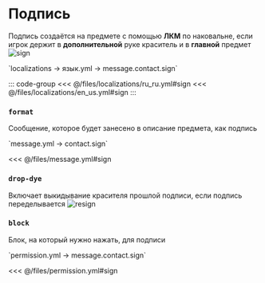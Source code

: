 # Подпись

Подпись создаётся на предмете с помощью **ЛКМ** по наковальне, если игрок держит в **дополнительной** руке краситель и в **главной** предмет
![sign](/sign.gif)

[//]: # (localization)
<!--@include: @/parts/words.md#localization--> 
<!--@include: @/parts/words.md#path--> `localizations → язык.yml → message.contact.sign`

<!--@include: @/parts/words.md#default--> 

::: code-group
<<< @/files/localizations/ru_ru.yml#sign
<<< @/files/localizations/en_us.yml#sign
:::

### `format`

Сообщение, которое будет занесено в описание предмета, как подпись

[//]: # (message.yml)
<!--@include: @/parts/words.md#setting-->
<!--@include: @/parts/words.md#path--> `message.yml → contact.sign`

<!--@include: @/parts/words.md#default-->
<<< @/files/message.yml#sign

<!--@include: @/parts/enable.md-->

### `drop-dye`

Включает выкидывание красителя прошлой подписи, если подпись переделывается
![resign](/resign.gif)

### `block`

Блок, на который нужно нажать, для подписи

<!--@include: @/parts/cooldown.md-->
<!--@include: @/parts/sound.md-->

[//]: # (permission.yml)
<!--@include: @/parts/words.md#permission-->
<!--@include: @/parts/words.md#path--> `permission.yml → message.contact.sign`

<!--@include: @/parts/words.md#default-->
<<< @/files/permission.yml#sign

<!--@include: @/parts/permission/permissionTier3.md-->
<!--@include: @/parts/permission/cooldown.md-->
<!--@include: @/parts/permission/sound.md-->